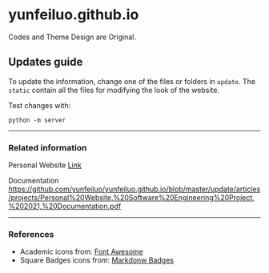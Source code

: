 # yunfeiluo.github.io  

Codes and Theme Design are Original. 

## Updates guide
To update the information, change one of the files or folders in `update`. The `static` contain all the files for modifying the look of the website.

Test changes with:
```
python -m server
```

---

### Related information
Personal Website
[Link](https://yunfeiluo.github.io)  

Documentation  
https://github.com/yunfeiluo/yunfeiluo.github.io/blob/master/update/articles/projects/Personal%20Website,%20Software%20Engineering%20Project,%202021,%20Documentation.pdf

---
### References
- Academic icons from: [Font Awesome](https://github.com/FortAwesome/Font-Awesome)
- Square Badges icons from: [Markdonw Badges](https://github.com/Ileriayo/markdown-badges)
